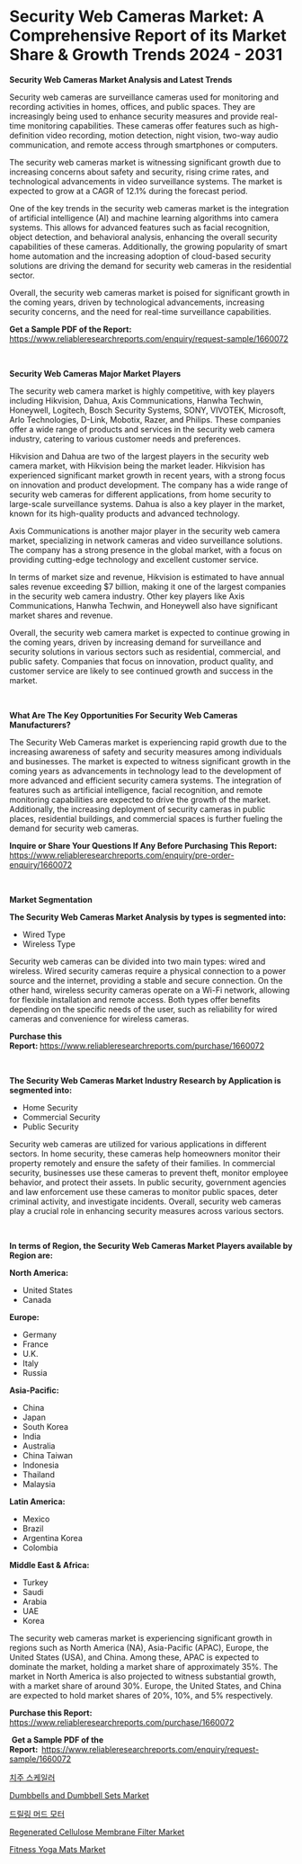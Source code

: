 <p><h1>Security Web Cameras Market: A Comprehensive Report of its Market Share & Growth Trends 2024 - 2031</h1></p><p><strong>Security Web Cameras Market Analysis and Latest Trends</strong></p>
<p><p>Security web cameras are surveillance cameras used for monitoring and recording activities in homes, offices, and public spaces. They are increasingly being used to enhance security measures and provide real-time monitoring capabilities. These cameras offer features such as high-definition video recording, motion detection, night vision, two-way audio communication, and remote access through smartphones or computers.</p><p>The security web cameras market is witnessing significant growth due to increasing concerns about safety and security, rising crime rates, and technological advancements in video surveillance systems. The market is expected to grow at a CAGR of 12.1% during the forecast period.</p><p>One of the key trends in the security web cameras market is the integration of artificial intelligence (AI) and machine learning algorithms into camera systems. This allows for advanced features such as facial recognition, object detection, and behavioral analysis, enhancing the overall security capabilities of these cameras. Additionally, the growing popularity of smart home automation and the increasing adoption of cloud-based security solutions are driving the demand for security web cameras in the residential sector.</p><p>Overall, the security web cameras market is poised for significant growth in the coming years, driven by technological advancements, increasing security concerns, and the need for real-time surveillance capabilities.</p></p>
<p><strong>Get a Sample PDF of the Report:&nbsp;</strong> <a href="https://www.reliableresearchreports.com/enquiry/request-sample/1660072">https://www.reliableresearchreports.com/enquiry/request-sample/1660072</a></p>
<p>&nbsp;</p>
<p><strong>Security Web Cameras Major Market Players</strong></p>
<p><p>The security web camera market is highly competitive, with key players including Hikvision, Dahua, Axis Communications, Hanwha Techwin, Honeywell, Logitech, Bosch Security Systems, SONY, VIVOTEK, Microsoft, Arlo Technologies, D-Link, Mobotix, Razer, and Philips. These companies offer a wide range of products and services in the security web camera industry, catering to various customer needs and preferences.</p><p>Hikvision and Dahua are two of the largest players in the security web camera market, with Hikvision being the market leader. Hikvision has experienced significant market growth in recent years, with a strong focus on innovation and product development. The company has a wide range of security web cameras for different applications, from home security to large-scale surveillance systems. Dahua is also a key player in the market, known for its high-quality products and advanced technology.</p><p>Axis Communications is another major player in the security web camera market, specializing in network cameras and video surveillance solutions. The company has a strong presence in the global market, with a focus on providing cutting-edge technology and excellent customer service.</p><p>In terms of market size and revenue, Hikvision is estimated to have annual sales revenue exceeding $7 billion, making it one of the largest companies in the security web camera industry. Other key players like Axis Communications, Hanwha Techwin, and Honeywell also have significant market shares and revenue.</p><p>Overall, the security web camera market is expected to continue growing in the coming years, driven by increasing demand for surveillance and security solutions in various sectors such as residential, commercial, and public safety. Companies that focus on innovation, product quality, and customer service are likely to see continued growth and success in the market.</p></p>
<p>&nbsp;</p>
<p><strong>What Are The Key Opportunities For Security Web Cameras Manufacturers?</strong></p>
<p><p>The Security Web Cameras market is experiencing rapid growth due to the increasing awareness of safety and security measures among individuals and businesses. The market is expected to witness significant growth in the coming years as advancements in technology lead to the development of more advanced and efficient security camera systems. The integration of features such as artificial intelligence, facial recognition, and remote monitoring capabilities are expected to drive the growth of the market. Additionally, the increasing deployment of security cameras in public places, residential buildings, and commercial spaces is further fueling the demand for security web cameras.</p></p>
<p><strong>Inquire or Share Your Questions If Any Before Purchasing This Report:</strong> <a href="https://www.reliableresearchreports.com/enquiry/pre-order-enquiry/1660072">https://www.reliableresearchreports.com/enquiry/pre-order-enquiry/1660072</a></p>
<p>&nbsp;</p>
<p><strong>Market Segmentation</strong></p>
<p><strong>The Security Web Cameras Market Analysis by types is segmented into:</strong></p>
<p><ul><li>Wired Type</li><li>Wireless Type</li></ul></p>
<p><p>Security web cameras can be divided into two main types: wired and wireless. Wired security cameras require a physical connection to a power source and the internet, providing a stable and secure connection. On the other hand, wireless security cameras operate on a Wi-Fi network, allowing for flexible installation and remote access. Both types offer benefits depending on the specific needs of the user, such as reliability for wired cameras and convenience for wireless cameras.</p></p>
<p><strong>Purchase this Report:&nbsp;</strong><a href="https://www.reliableresearchreports.com/purchase/1660072">https://www.reliableresearchreports.com/purchase/1660072</a></p>
<p>&nbsp;</p>
<p><strong>The Security Web Cameras Market Industry Research by Application is segmented into:</strong></p>
<p><ul><li>Home Security</li><li>Commercial Security</li><li>Public Security</li></ul></p>
<p><p>Security web cameras are utilized for various applications in different sectors. In home security, these cameras help homeowners monitor their property remotely and ensure the safety of their families. In commercial security, businesses use these cameras to prevent theft, monitor employee behavior, and protect their assets. In public security, government agencies and law enforcement use these cameras to monitor public spaces, deter criminal activity, and investigate incidents. Overall, security web cameras play a crucial role in enhancing security measures across various sectors.</p></p>
<p>&nbsp;</p>
<p><strong>In terms of Region, the Security Web Cameras Market Players available by Region are:</strong></p>
<p>
    <p> <strong> North America: </strong>
        <ul>
            <li>United States</li>
            <li>Canada</li>
        </ul>
        </p> 
    <p> <strong> Europe: </strong>
        <ul>
            <li>Germany</li>
            <li>France</li>
            <li>U.K.</li>
            <li>Italy</li>
            <li>Russia</li>
        </ul>
        </p> 
    <p> <strong> Asia-Pacific: </strong>
        <ul>
            <li>China</li>
            <li>Japan</li>
            <li>South Korea</li>
            <li>India</li>
            <li>Australia</li>
            <li>China Taiwan</li>
            <li>Indonesia</li>
            <li>Thailand</li>
            <li>Malaysia</li>
        </ul>
        </p> 
    <p> <strong> Latin America: </strong>
        <ul>
            <li>Mexico</li>
            <li>Brazil</li>
            <li>Argentina Korea</li>
            <li>Colombia</li>
        </ul>
        </p> 
    <p> <strong> Middle East & Africa: </strong>
        <ul>
            <li>Turkey</li>
            <li>Saudi</li>
            <li>Arabia</li>
            <li>UAE</li>
            <li>Korea</li>
        </ul>
    </p>
    </p>
<p><p>The security web cameras market is experiencing significant growth in regions such as North America (NA), Asia-Pacific (APAC), Europe, the United States (USA), and China. Among these, APAC is expected to dominate the market, holding a market share of approximately 35%. The market in North America is also projected to witness substantial growth, with a market share of around 30%. Europe, the United States, and China are expected to hold market shares of 20%, 10%, and 5% respectively.</p></p>
<p><strong>Purchase this Report: </strong><a href="https://www.reliableresearchreports.com/purchase/1660072">https://www.reliableresearchreports.com/purchase/1660072</a></p>
<p>&nbsp;<strong>Get a Sample PDF of the Report:&nbsp;&nbsp;</strong><a href="https://www.reliableresearchreports.com/enquiry/request-sample/1660072">https://www.reliableresearchreports.com/enquiry/request-sample/1660072</a></p>
<p><strong></strong></p>
<p><p><a href="https://medium.com/@hzoldrz75165644/%EC%B9%98%EC%A3%BC-%EC%8A%A4%EC%BC%80%EC%9D%BC%EB%9F%AC-%EC%8B%9C%EC%9E%A5%EC%9D%80-%EC%8B%9C%EC%9E%A5-%EC%A0%90%EC%9C%A0%EC%9C%A8-%EC%8B%9C%EC%9E%A5-%EB%8F%99%ED%96%A5-%EB%B0%8F-%EC%8B%9C%EC%9E%A5-%EC%84%B1%EC%9E%A5%EC%97%90-%EB%8C%80%ED%95%9C-%EC%A0%95%EB%B3%B4%EB%A5%BC-%EC%A0%9C%EA%B3%B5%ED%95%A9%EB%8B%88%EB%8B%A4-405198f9e922">치주 스케일러</a></p><p><a href="https://view.publitas.com/reportprime-1/dumbbells-and-dumbbell-sets-market-furnish-information-about-market-size-market-share-market-dynamics-and-projections-spanning-from-2024-to-2031/">Dumbbells and Dumbbell Sets Market</a></p><p><a href="https://medium.com/@hzoldrz75165644/2024-2031-%EA%B8%B0%EA%B0%84%EC%9D%84-%EC%9C%84%ED%95%9C-%EC%8B%9C%EC%9E%A5-%EB%8F%99%ED%96%A5%EA%B3%BC-%EC%8B%9C%EC%9E%A5-%EB%B6%84%EC%84%9D-%EC%98%88%EC%B8%A1%EB%90%9C-%EB%93%9C%EB%A6%B4%EB%A7%81-%EB%A8%B8%EB%93%9C-%EB%AA%A8%ED%84%B0-%EC%8B%9C%EC%9E%A5-e05de8fc8287">드릴링 머드 모터</a></p><p><a href="https://circular-yam-9b9.notion.site/Regenerated-Cellulose-Membrane-Filter-Market-Growth-Market-Trends-COVID-19-Impact-and-Forecasts-f-5dd1ec540a1d47c3b62fd044d1160c64">Regenerated Cellulose Membrane Filter Market</a></p><p><a href="https://view.publitas.com/reportprime-1/fitness-yoga-mats-market-a-comprehensive-report-of-its-market-share-growth-trends-2024-2031/">Fitness Yoga Mats Market</a></p></p>